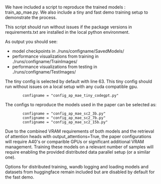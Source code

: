 We have included a script to reproduce the trained models : train_ap_mae.py. We also include a tiny and fast demo training setup to demonstrate the process.

This script should run without issues if the package versions in requirements.txt are installed in the local python environment.

As output you should see:
- model checkpoints in ./runs/configname/SavedModels/
- performance visualizations from training in ./runs/configname/TrainImages/
- performance visualizations from testing in ./runs/configname/TestImages/
  
  
  
The tiny config is selected by default with line 63. This tiny config should run without issues on a local setup with any cuda compatible gpu.
```
        configname = "config_ap_mae_tiny_codegpt.py" 
```
The configs to reproduce the models used in the paper can be selected as:
```
        configname = "config_ap_mae_sc2_3b.py"
        configname = "config_ap_mae_sc2_7b.py"
        configname = "config_ap_mae_sc2_15b.py"
```
Due to the combined VRAM requirements of both models and the retrieval of attention heads with output_attentions=True, the paper configurations will require A40's or comparible GPUs or significant additional VRAM management. Training these models on a relevant number of samples will require enabling the provided distributed data parallel setup (or a similar one).

Options for distributed training, wandb logging and loading models and datasets from huggingface remain included but are disabled by default for the fast demo.
